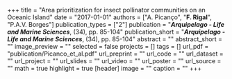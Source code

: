 +++
title = "Area prioritization for insect pollinator communities on an Oceanic Island"
date = "2017-01-01"
authors = ["A. Picanço", "**F. Rigal**", "P.A.V. Borges"]
publication_types = ["2"]
publication = "**_Arquipelago - Life and Marine Sciences_**, (34), pp. 85-104"
publication_short = "**_Arquipelago - Life and Marine Sciences_**, (34), pp. 85-104"
abstract = ""
abstract_short = ""
image_preview = ""
selected = false
projects = []
tags = []
url_pdf = "publication/Picanco_et_al.pdf"
url_preprint = ""
url_code = ""
url_dataset = ""
url_project = ""
url_slides = ""
url_video = ""
url_poster = ""
url_source = ""
math = true
highlight = true
[header]
image = ""
caption = ""
+++
